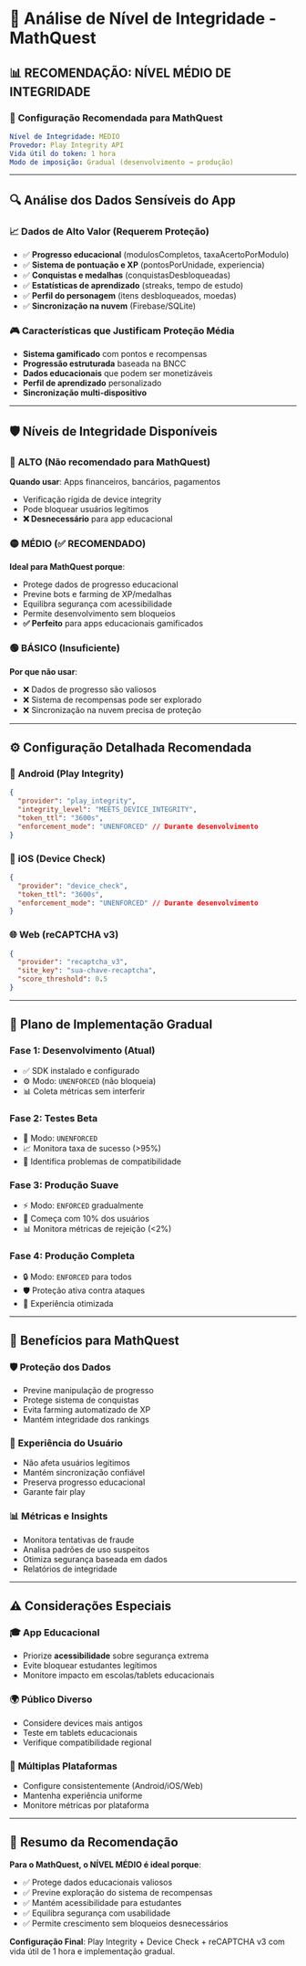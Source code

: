 # 🔐 Análise de Nível de Integridade - MathQuest

## 📊 **RECOMENDAÇÃO: NÍVEL MÉDIO DE INTEGRIDADE**

### 🎯 **Configuração Recomendada para MathQuest**

```yaml
Nível de Integridade: MÉDIO
Provedor: Play Integrity API
Vida útil do token: 1 hora
Modo de imposição: Gradual (desenvolvimento → produção)
```

---

## 🔍 **Análise dos Dados Sensíveis do App**

### 📈 **Dados de Alto Valor (Requerem Proteção)**

- ✅ **Progresso educacional** (modulosCompletos, taxaAcertoPorModulo)
- ✅ **Sistema de pontuação e XP** (pontosPorUnidade, experiencia)
- ✅ **Conquistas e medalhas** (conquistasDesbloqueadas)
- ✅ **Estatísticas de aprendizado** (streaks, tempo de estudo)
- ✅ **Perfil do personagem** (itens desbloqueados, moedas)
- ✅ **Sincronização na nuvem** (Firebase/SQLite)

### 🎮 **Características que Justificam Proteção Média**

- **Sistema gamificado** com pontos e recompensas
- **Progressão estruturada** baseada na BNCC
- **Dados educacionais** que podem ser monetizáveis
- **Perfil de aprendizado** personalizado
- **Sincronização multi-dispositivo**

---

## 🛡️ **Níveis de Integridade Disponíveis**

### 🔴 **ALTO** (Não recomendado para MathQuest)

**Quando usar**: Apps financeiros, bancários, pagamentos

- Verificação rígida de device integrity
- Pode bloquear usuários legítimos
- **❌ Desnecessário** para app educacional

### 🟡 **MÉDIO** (✅ **RECOMENDADO**)

**Ideal para MathQuest porque**:

- Protege dados de progresso educacional
- Previne bots e farming de XP/medalhas
- Equilibra segurança com acessibilidade
- Permite desenvolvimento sem bloqueios
- **✅ Perfeito** para apps educacionais gamificados

### 🟢 **BÁSICO** (Insuficiente)

**Por que não usar**:

- ❌ Dados de progresso são valiosos
- ❌ Sistema de recompensas pode ser explorado
- ❌ Sincronização na nuvem precisa de proteção

---

## ⚙️ **Configuração Detalhada Recomendada**

### 📱 **Android (Play Integrity)**

```json
{
  "provider": "play_integrity",
  "integrity_level": "MEETS_DEVICE_INTEGRITY",
  "token_ttl": "3600s",
  "enforcement_mode": "UNENFORCED" // Durante desenvolvimento
}
```

### 🍎 **iOS (Device Check)**

```json
{
  "provider": "device_check",
  "token_ttl": "3600s",
  "enforcement_mode": "UNENFORCED" // Durante desenvolvimento
}
```

### 🌐 **Web (reCAPTCHA v3)**

```json
{
  "provider": "recaptcha_v3",
  "site_key": "sua-chave-recaptcha",
  "score_threshold": 0.5
}
```

---

## 🚀 **Plano de Implementação Gradual**

### **Fase 1: Desenvolvimento** (Atual)

- ✅ SDK instalado e configurado
- ⚙️ Modo: `UNENFORCED` (não bloqueia)
- 📊 Coleta métricas sem interferir

### **Fase 2: Testes Beta**

- 🔧 Modo: `UNENFORCED`
- 📈 Monitora taxa de sucesso (>95%)
- 🐛 Identifica problemas de compatibilidade

### **Fase 3: Produção Suave**

- ⚡ Modo: `ENFORCED` gradualmente
- 🎯 Começa com 10% dos usuários
- 📊 Monitora métricas de rejeição (<2%)

### **Fase 4: Produção Completa**

- 🔒 Modo: `ENFORCED` para todos
- 🛡️ Proteção ativa contra ataques
- 📱 Experiência otimizada

---

## 🎯 **Benefícios para MathQuest**

### 🛡️ **Proteção dos Dados**

- Previne manipulação de progresso
- Protege sistema de conquistas
- Evita farming automatizado de XP
- Mantém integridade dos rankings

### 👥 **Experiência do Usuário**

- Não afeta usuários legítimos
- Mantém sincronização confiável
- Preserva progresso educacional
- Garante fair play

### 📊 **Métricas e Insights**

- Monitora tentativas de fraude
- Analisa padrões de uso suspeitos
- Otimiza segurança baseada em dados
- Relatórios de integridade

---

## ⚠️ **Considerações Especiais**

### 🎓 **App Educacional**

- Priorize **acessibilidade** sobre segurança extrema
- Evite bloquear estudantes legítimos
- Monitore impacto em escolas/tablets educacionais

### 🌍 **Público Diverso**

- Considere devices mais antigos
- Teste em tablets educacionais
- Verifique compatibilidade regional

### 📱 **Múltiplas Plataformas**

- Configure consistentemente (Android/iOS/Web)
- Mantenha experiência uniforme
- Monitore métricas por plataforma

---

## 🏁 **Resumo da Recomendação**

**Para o MathQuest, o NÍVEL MÉDIO é ideal porque**:

- ✅ Protege dados educacionais valiosos
- ✅ Previne exploração do sistema de recompensas
- ✅ Mantém acessibilidade para estudantes
- ✅ Equilibra segurança com usabilidade
- ✅ Permite crescimento sem bloqueios desnecessários

**Configuração Final**: Play Integrity + Device Check + reCAPTCHA v3 com vida útil de 1 hora e implementação gradual.
